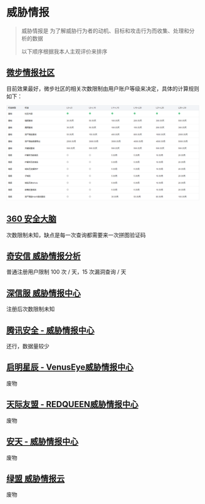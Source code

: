 # 威胁情报

> 威胁情报是 为了解威胁行为者的动机、目标和攻击行为而收集、处理和分析的数据
>  
> 以下顺序根据我本人主观评价来排序

## [微步情报社区](https://x.threatbook.com/)

目前效果最好，微步社区的相关次数限制由用户账户等级来决定，具体的计算规则如下：

![threatbook user limit](img/image_20230823-162339.png)

## [360 安全大脑](https://sc.360.net)

次数限制未知，缺点是每一次查询都需要来一次拼图验证码

## [奇安信 威胁情报分析](https://ti.qianxin.com/)

普通注册用户限制 100 次 / 天，15 次漏洞查询 / 天

## [深信服 威胁情报中心](https://ti.sangfor.com.cn)

注册后次数限制未知

## [腾讯安全 - 威胁情报中心](https://tix.qq.com/)

还行，数据量较少

## [启明星辰 - VenusEye威胁情报中心](https://www.venuseye.com.cn)

废物

## [天际友盟 - REDQUEEN威胁情报中心](https://redqueen.tj-un.com/IntelHome.html)

废物

## [安天 - 威胁情报中心](https://www.antiycloud.com/#/antiy/index)

废物

## [绿盟 威胁情报云](https://ti.nsfocus.com/)

废物
